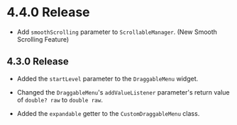 # 4.4.0 Release

- Add `smoothScrolling` parameter to `ScrollableManager`. (New Smooth Scrolling Feature)

## 4.3.0 Release

- Added the `startLevel` parameter to the `DraggableMenu` widget.

- Changed the `DraggableMenu`'s `addValueListener` parameter's return value of `double? raw` to `double raw`.

- Added the `expandable` getter to the `CustomDraggableMenu` class.